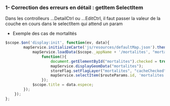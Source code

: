 
### 1- Correction des erreurs en détail : getItem SelectItem 
Dans les controlleurs ...DetailCtrl ou ...EditCtrl, il faut passer la valeur de la couche en cours dans le selectItem qui attend un param
- Exemple des cas de mortalités
```javascript
$scope.$on('display:init', function(ev, data){
        mapService.initializeCarte('js/resources/defaultMap.json').then(function(){
            mapService.loadData($scope._appName + '/mortalites', "mortalites").then(
                function(){                    
                    document.getElementById("mortalites").checked = true;
                    mapService.displayGeomData("mortalites");
                    storeFlag.setFlagLayer("mortalites", "cacheChecked");
                    mapService.selectItem($routeParams.id, 'mortalites'); 
                });
            $scope.title = data.espece;
        });
    });
};

```

